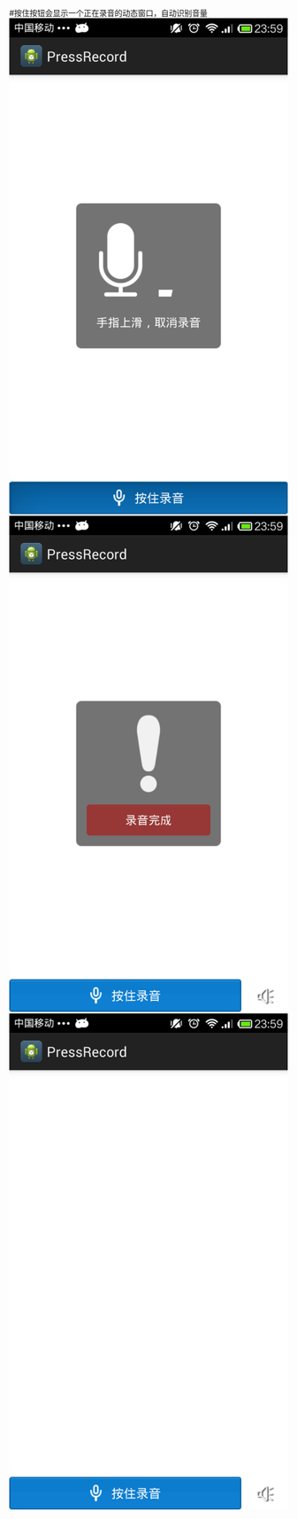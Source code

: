 ﻿#按住按钮会显示一个正在录音的动态窗口，自动识别音量
![img1](https://github.com/qduningning/pressRecord/raw/master/device-2014-04-21-000029.png)
![img2](https://github.com/qduningning/pressRecord/raw/master/device-2014-04-21-000039.png)
![img3](https://github.com/qduningning/pressRecord/raw/master/device-2014-04-21-000047.png)
